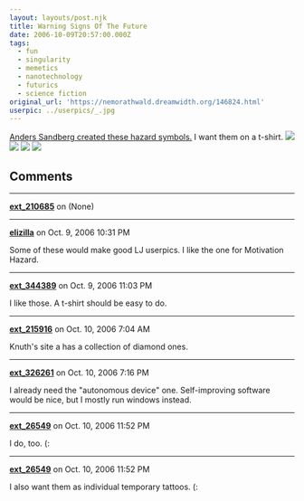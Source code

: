 ```yaml
---
layout: layouts/post.njk
title: Warning Signs Of The Future
date: 2006-10-09T20:57:00.000Z
tags:
  - fun
  - singularity
  - memetics
  - nanotechnology
  - futurics
  - science fiction
original_url: 'https://nemorathwald.dreamwidth.org/146824.html'
userpic: ../userpics/_.jpg
---
```

[Anders Sandberg created these hazard symbols.](http://www.aleph.se/andart/archives/2006/10/warning_signs_for_tomorrow.html) I want them on a t-shirt. ![](http://www.aleph.se/andart/archives/images/warning1.png) ![](http://www.aleph.se/andart/archives/images/warning2.png) ![](http://www.aleph.se/andart/archives/images/warning3.png) ![](http://www.aleph.se/andart/archives/images/warning4.png)

## Comments

---

**[ext_210685](https://www.dreamwidth.org/users/ext_210685)** on (None)



---

**[elizilla](https://www.dreamwidth.org/users/elizilla)** on Oct. 9, 2006 10:31 PM

Some of these would make good LJ userpics. I like the one for Motivation Hazard.

---

**[ext_344389](https://www.dreamwidth.org/users/ext_344389)** on Oct. 9, 2006 11:03 PM

I like those. A t-shirt should be easy to do.

---

**[ext_215916](https://www.dreamwidth.org/users/ext_215916)** on Oct. 10, 2006 7:04 AM

Knuth's site a has a collection of diamond ones.

---

**[ext_326261](https://www.dreamwidth.org/users/ext_326261)** on Oct. 10, 2006 7:16 PM

I already need the "autonomous device" one. Self-improving software would be nice, but I mostly run windows instead.

---

**[ext_26549](https://www.dreamwidth.org/users/ext_26549)** on Oct. 10, 2006 11:52 PM

I do, too. (:

---

**[ext_26549](https://www.dreamwidth.org/users/ext_26549)** on Oct. 10, 2006 11:52 PM

I also want them as individual temporary tattoos. (:
